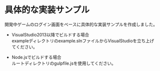 # 具体的な実装サンプル
開発中ゲームのログイン画面をベースに具体的な実装サンプルを作成しました。

* VisualStudio2013以降でビルドする場合  
exampleディレクトリのexample.slnファイルからVisualStudioを立ち上げてください。

* Node.jsでビルドする場合  
ルートディレクトリのgulpfile.jsを使用してください。
